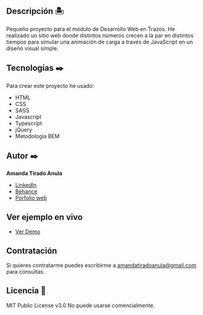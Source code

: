 ## Descripción 🏝

Pequeño proyecto para el módulo de Desarrollo Web en Trazos. He realizado un sitio web donde distintos números crecen a la par en distintos tiempos para simular una animación de carga a través de JavaScript en un diseño visual simple.

## Tecnologías ✒️
Para crear este proyecto he usado:
* HTML
* CSS
* SASS
* Javascript
* Typescript
* jQuery
* Metodología BEM

## Autor ✒️
**Amanda Tirado Anula**

* [LinkedIn](www.linkedin.com/in/amandatiradoanula)
* [Behance](https://www.behance.net/amandatiradoanula)
* [Porfolio web](http://www.amandatirado.com)

## Ver ejemplo en vivo 
- [Ver Demo](https://timmyandersonpro.github.io/Copycat-Ark-Shelter/)

## Contratación
Si quieres contratarme puedes escribirme a amandatiradoanula@gmail.com para consultas.

## Licencia 📄
MIT Public License v3.0
No puede usarse comencialmente.
